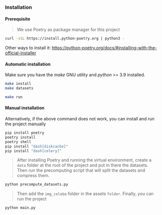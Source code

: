 ### Installation

#### Prerequisite

> We use Poetry as package manager for this project

```bash
curl -sSL https://install.python-poetry.org | python3 -
```

Other ways to install it: https://python-poetry.org/docs/#installing-with-the-official-installer

#### Automatic installation

Make sure you have the _make_ GNU utility and _python_ >= 3.9 installed.

```bash
make install
make datasets
```

```bash
make run
```

#### Manual installation

Alternatively, if the above command does not work, you can install and run the project manually

```bash
pip install poetry
poetry install
poetry shell
pip install "dash[diskcache]"
pip install "dash[celery]"
```

> After installing Poetry and running the virtual environment, create a `data` folder at the root of the project and put in there the datasets. Then run the precomputing script that will split the datasets and compress them.

```bash
python precompute_datasets.py
```

> Then add the `img_celeba` folder in the assets `folder`.
> Finally, you can run the project

```bash
python main.py
```
